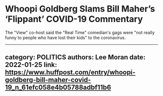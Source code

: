 # Whoopi Goldberg Slams Bill Maher’s ‘Flippant’ COVID-19 Commentary

The "View" co-host said the "Real Time" comedian's gags were "not really funny to people who have lost their kids" to the coronavirus.

---
category: POLITICS
authors: Lee Moran
date: 2022-01-25
link: https://www.huffpost.com/entry/whoopi-goldberg-bill-maher-covid-19_n_61efc058e4b05788adbf11b6
---
